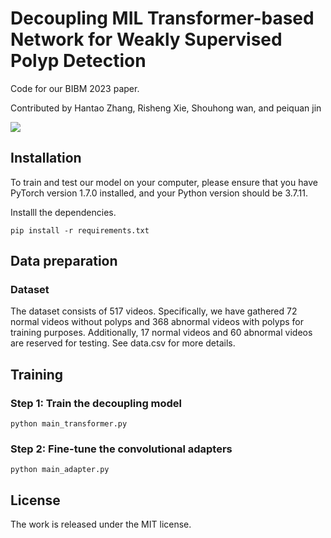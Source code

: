 # Decoupling MIL Transformer-based Network for Weakly Supervised Polyp Detection

Code for our BIBM 2023 paper.

Contributed by Hantao Zhang, Risheng Xie, Shouhong wan, and peiquan jin

![](paper_images/framework.png)

## Installation

To train and test our model on your computer, please ensure that you have PyTorch version 1.7.0 installed, and your Python version should be 3.7.11.

Installl the dependencies.

```
pip install -r requirements.txt
```



## Data preparation

### Dataset

The dataset consists of 517 videos. Specifically, we have gathered 72 normal videos without polyps and 368 abnormal videos with polyps for training purposes. Additionally, 17 normal videos and 60 abnormal videos are reserved for testing.  See data.csv for more details.



## Training

### Step 1: Train the decoupling model

```shell
python main_transformer.py
```



### Step 2: Fine-tune the  convolutional adapters

```shell
python main_adapter.py
```

## License

The work is released under the MIT license. 

